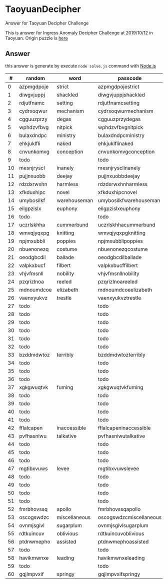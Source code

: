 # TaoyuanDecipher
Answer for Taoyuan Decipher Challenge

This is answer for Ingress Anomaly Decipher Challenge at 2019/10/12 in Taoyuan.
Origin puzzle is [here](https://storage.googleapis.com/ingress-internal-event-data/nemesis-umbra/decipher/taoyuantaiwan/taoyuantaiwan-minicipher-listing_90ceb3b4-6beb-585a-a01b-06d5649d4c8d.html)

## Answer
this answer is generate by execute `node solve.js` command with [Node.js](https://nodejs.org/en/)

|  # |   random   |     word      |         passcode        | checked |
| -- | ---------- | ------------- | ----------------------- | ------- |
|  0 | azpmgdpoje | strict        | azpmgdpojestrict        | v |
|  1 | diwgvjuppj | shackled      | diwgvjuppjshackled      | v |
|  2 | rdjutfnamc | setting       | rdjutfnamcsetting       | v |
|  3 | cydrxoqwur | mechanism     | cydrxoqwurmechanism     | v |
|  4 | cgguuzprzy | degas         | cgguuzprzydegas         | v |
|  5 | wphdzvfbvg | nitpick       | wphdzvfbvgnitpick       | v |
|  6 | bulaxdndpc | ministry      | bulaxdndpcministry      | v |
|  7 | ehkjuklfli | naked         | ehkjuklflinaked         | v |
|  8 | cnvunkomvg | conception    | cnvunkomvgconception    | v |
|  9 | todo       |               | todo                    |   |
| 10 | mesnjryscl | inanely       | mesnjrysclinanely       | v |
| 11 | pujjnxuobb | deejay        | pujjnxuobbdeejay        | v |
| 12 | rdzdxrwxhn | harmless      | rdzdxrwxhnharmless      | v |
| 13 | xfkduxhipc | novel         | xfkduxhipcnovel         | v |
| 14 | umybosilkf | warehouseman  | umybosilkfwarehouseman  | v |
| 15 | eilgpzislx | euphony       | eilgpzislxeuphony       | v |
| 16 | todo       |               | todo                    |   |
| 17 | uczrlskhha | cummerbund    | uczrlskhhacummerbund    | v |
| 18 | wmvqjyqxpg | knitting      | wmvqjyqxpgknitting      | v |
| 19 | npjmxubbli | poppies       | npjmxubblipoppies       | v |
| 20 | nbuenonezq | costume       | nbuenonezqcostume       | v |
| 21 | oeodgbcdil | ballade       | oeodgbcdilballade       | v |
| 22 | valpkxbucf | filbert       | valpkxbucffilbert       | v |
| 23 | vhjvfmsnll | nobility      | vhjvfmsnllnobility      | v |
| 24 | pzqrizlnoa | reeled        | pzqrizlnoareeled        | v |
| 25 | mdnoumdcoe | elizabeth     | mdnoumdcoeelizabeth     | v |
| 26 | vaenxyukvz | trestle       | vaenxyukvztrestle       | v |
| 27 | todo       |               | todo                    |   |
| 28 | todo       |               | todo                    |   |
| 29 | todo       |               | todo                    |   |
| 30 | todo       |               | todo                    |   |
| 31 | todo       |               | todo                    |   |
| 32 | todo       |               | todo                    |   |
| 33 | bzddmdwtoz | terribly      | bzddmdwtozterribly      | v |
| 34 | todo       |               | todo                    |   |
| 35 | todo       |               | todo                    |   |
| 36 | todo       |               | todo                    |   |
| 37 | xgkgwuqtvk | fuming        | xgkgwuqtvkfuming        |   |
| 38 | todo       |               | todo                    |   |
| 39 | todo       |               | todo                    |   |
| 40 | todo       |               | todo                    |   |
| 41 | todo       |               | todo                    |   |
| 42 | fflalcapen | inaccessible  | fflalcapeninaccessible  |   |
| 43 | pvfhasniwu | talkative     | pvfhasniwutalkative     |   |
| 44 | todo       |               | todo                    |   |
| 45 | todo       |               | todo                    |   |
| 46 | todo       |               | todo                    |   |
| 47 | mgtibxvuws | levee         | mgtibxvuwslevee         |   |
| 48 | todo       |               | todo                    |   |
| 49 | todo       |               | todo                    |   |
| 50 | todo       |               | todo                    |   |
| 51 | todo       |               | todo                    |   |
| 52 | fmrbhovssq | apollo        | fmrbhovssqapollo        |   |
| 53 | oscogswdzc | miscellaneous | oscogswdzcmiscellaneous |   |
| 54 | ovnmjsgivl | sugarplum     | ovnmjsgivlsugarplum     |   |
| 55 | rdtkuincuv | oblivious     | rdtkuincuvoblivious     |   |
| 56 | ptdnwmepho | assisted      | ptdnwmephoassisted      |   |
| 57 | todo       |               | todo                    |   |
| 58 | havikmwnxe | leading       | havikmwnxeleading       |   |
| 59 | todo       |               | todo                    |   |
| 60 | gqjlmpvxif | springy       | gqjlmpvxifspringy       |   |


